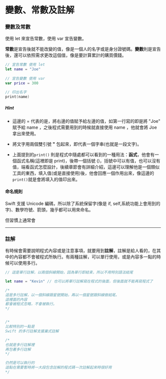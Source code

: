 # 變數、常數及註解

### 變數及常數

使用 let 來宣告常數，使用 var 宣告變數。

**常數**是宣告後就不能改變的值，像是一個人的名字或是身分證號碼。**變數**則是宣告後，還可以依照需求更改這個值，像是要計算累計的購買價錢。

```swift
// 宣告常數 使用 let
let name = "Joe"
    
// 宣告變數 使用 var
var price = 300

// 印出名字
print(name)

```


##### Hint

-  這邊的 = 代表的是，將右邊的值賦予給左邊的值，如第一行寫的即是將 "Joe" 賦予給 name ，之後程式需要用到的時候就直接使用 name ，他就會將 Joe 拿出來使用。

-  將文字用兩個雙引號 **"** 包起來，即代表一個字串(也就是一段文字)。

-  上面提到的`print()` 則是程式中隨處都可以看到的一種用法：**函式**，他會有一個函式名稱(這裡即是 print)，後帶一個括號 ()，括號中可以有值，也可以沒有值，端看函式怎麼設計，後續章節會有詳細介紹，這邊可以理解他是一個類似工具的東西，填入值(或是直接使用)後，他會回應一個作用出來，像這邊的`print()`就是會將填入的值印出來。

#### 命名規則

Swift 支援 Unicode 編碼，所以除了系統保留字(像是 if, self,系統功能上會用到的字)、數學符號、箭頭，幾乎都可以用來命名。

但習慣上通常會



---

### 註解

有時候會需要說明程式內容或是注意事項，就要用到**註解**，註解是給人看的，在其中的內容都不會被程式所執行。有兩種註解，可以單行使用，或是內容多一點的時候可以使用多行。

```swift
// 這是單行註解，以兩個斜線開始，因為單行即結束，所以不用特別語法結尾

let name = "Kevin" // 也可以將單行註解寫在程式的後面，但後面就不能再寫程式了

/*
這是多行註解，以一個斜線跟星號開始，再以一個星號跟斜線做結尾。
這裡面的內容
都會被程式忽略，不會被執行。
*/


/*
比較特別的一點是
Swift 的多行註解支援巢式註解

/*
也就是多行註解裡
再包著多行註解
*/

仍然是可以執行的
這點在需要暫時將一大段包含註解的程式碼一次註解起來時很好用
*/

```








